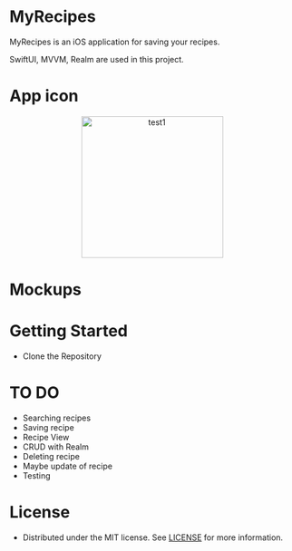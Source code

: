 # MyRecipes

MyRecipes is an iOS application for saving your recipes.

SwiftUI, MVVM, Realm are used in this project.

# App icon

<p align="center">
  <img width="250" alt="test1" src="https://user-images.githubusercontent.com/72377506/190025039-6a14ae4b-bcff-4215-98ca-90a8c1459ce8.png">
</p>

# Mockups

# Getting Started 

* Clone the Repository

# TO DO

* Searching recipes
* Saving recipe
* Recipe View
* CRUD with Realm
* Deleting recipe
* Maybe update of recipe
* Testing

# License

* Distributed under the MIT license. See [LICENSE](https://github.com/glitterylungs/MyRecipes/blob/main/LICENSE.md) for more information.


